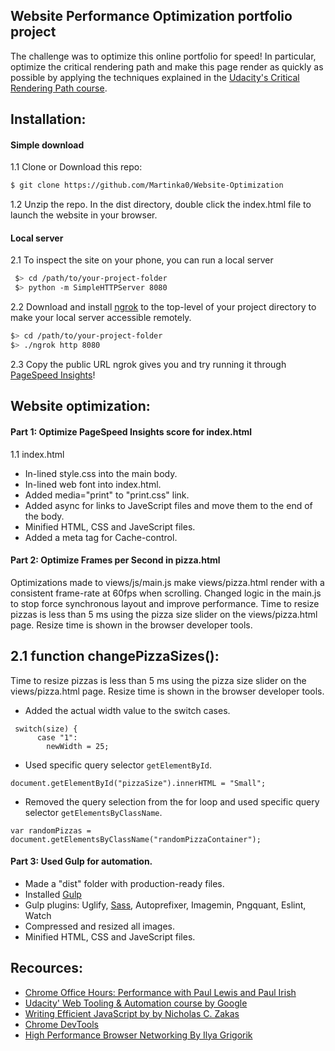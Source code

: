 ## Website Performance Optimization portfolio project
The challenge was to optimize this online portfolio for speed! In particular, optimize the critical rendering path and make this page render as quickly as possible by applying the techniques explained in the [Udacity's Critical Rendering Path course](https://www.udacity.com/course/ud884).

## Installation:

#### Simple download
1.1 Clone or Download this repo:
```bash
$ git clone https://github.com/Martinka0/Website-Optimization
 ```
1.2 Unzip the repo. In the dist directory, double click the index.html file to launch the website in your browser.

#### Local server
2.1 To inspect the site on your phone, you can run a local server
 ```bash
  $> cd /path/to/your-project-folder
  $> python -m SimpleHTTPServer 8080
  ```
2.2 Download and install [ngrok](https://ngrok.com/) to the top-level of your project directory to make your local server accessible remotely.

  ``` bash
  $> cd /path/to/your-project-folder
  $> ./ngrok http 8080
  ```

2.3 Copy the public URL ngrok gives you and try running it through [PageSpeed Insights](https://developers.google.com/speed/pagespeed/)! 


## Website optimization:
#### Part 1: Optimize PageSpeed Insights score for index.html
1.1 index.html
* In-lined style.css into the main body.
* In-lined web font into index.html.
* Added media="print" to "print.css" link. 
* Added async for links to JaveScript files and move them to the end of the body.
* Minified HTML, CSS and JaveScript files.
* Added a meta tag for Cache-control.

#### Part 2: Optimize Frames per Second in pizza.html
Optimizations made to views/js/main.js make views/pizza.html render with a consistent frame-rate at 60fps when scrolling.
Changed logic in the main.js to stop force synchronous layout and improve performance.
Time to resize pizzas is less than 5 ms using the pizza size slider on the views/pizza.html page. Resize time is shown in the browser developer tools.
## 2.1 function changePizzaSizes():
Time to resize pizzas is less than 5 ms using the pizza size slider on the views/pizza.html page. Resize time is shown in the browser developer tools.
* Added the actual width value to the switch cases.
```
 switch(size) {
      case "1":
        newWidth = 25;
```
* Used specific query selector `getElementById`.
```
document.getElementById("pizzaSize").innerHTML = "Small";
```
* Removed the query selection from the for loop and used specific query selector `getElementsByClassName`.
```
var randomPizzas = document.getElementsByClassName("randomPizzaContainer");
```

#### Part 3: Used Gulp for automation.
* Made a "dist" folder with production-ready files.
* Installed [Gulp](http://gulpjs.com/)
* Gulp plugins: Uglify, [Sass](http://sass-lang.com/install), Autoprefixer, Imagemin, Pngquant, Eslint, Watch
* Compressed  and resized all images.
* Minified HTML, CSS and JaveScript files.


## Recources:
* [Chrome Office Hours: Performance with Paul Lewis and Paul Irish](https://www.youtube.com/watch?v=z0_jD8nO5Zw)
* [Udacity' Web Tooling & Automation course by  Google](https://www.udacity.com/course/web-tooling-automation--ud892)
* [Writing Efficient JavaScript by by Nicholas C. Zakas](http://archive.oreilly.com/pub/a/server-administration/excerpts/even-faster-websites/writing-efficient-javascript.html)
* [Chrome DevTools](https://developers.google.com/web/tools/chrome-devtools/?utm_source=dcc&utm_medium=redirect&utm_campaign=2016q3)
* [High Performance Browser Networking By Ilya Grigorik](https://hpbn.co/?utm_source=igvita&utm_medium=referral&utm_campaign=igvita-homepage)

